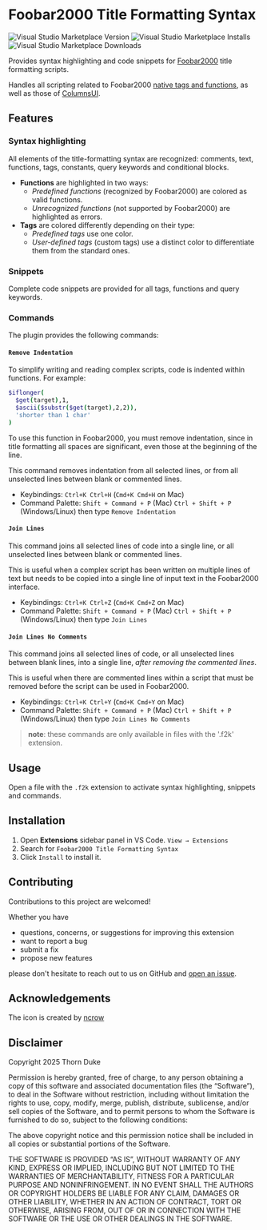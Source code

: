 # Foobar2000 Title Formatting Syntax

![Visual Studio Marketplace Version](https://img.shields.io/visual-studio-marketplace/v/thornduke.foobar2000-title-formatting-syntax.svg?style=plastic&logo=visualstudiocode)
![Visual Studio Marketplace Installs](https://img.shields.io/visual-studio-marketplace/i/thornduke.foobar2000-title-formatting-syntax.svg?style=plastic)
![Visual Studio Marketplace Downloads](https://img.shields.io/visual-studio-marketplace/d/thornduke.foobar2000-title-formatting-syntax.svg?style=plastic)

Provides syntax highlighting and code snippets for [Foobar2000](https://www.foobar2000.org/) title formatting scripts.

Handles all scripting related to Foobar2000 [native tags and functions](https://wiki.hydrogenaudio.org/index.php?title=Foobar2000:Title_Formatting_Reference#Syntax), as well as those of [ColumnsUI](https://yuo.be/columns-ui).

## Features

### Syntax highlighting

All elements of the title-formatting syntax are recognized: comments, text, functions, tags, constants, query keywords and conditional blocks.

- **Functions** are highlighted in two ways:
  - _Predefined functions_ (recognized by Foobar2000) are colored as valid functions.
  - _Unrecognized functions_ (not supported by Foobar2000) are highlighted as errors.
- **Tags** are colored differently depending on their type:
  - _Predefined tags_ use one color.
  - _User-defined tags_ (custom tags) use a distinct color to differentiate them from the standard ones.

### Snippets

Complete code snippets are provided for all tags, functions and query keywords.

### Commands

The plugin provides the following commands:

#### `Remove Indentation`

To simplify writing and reading complex scripts, code is indented within functions. For example:

```sh
$iflonger(
  $get(target),1,
  $ascii($substr($get(target),2,2)),
  'shorter than 1 char'
)
```

To use this function in Foobar2000, you must remove indentation, since in title formatting all spaces are significant, even those at the beginning of the line.

This command removes indentation from all selected lines, or from all unselected lines between blank or commented lines.

- Keybindings: `Ctrl+K Ctrl+H` (`Cmd+K Cmd+H` on Mac)
- Command Palette: `Shift + Command + P` (Mac) `Ctrl + Shift + P` (Windows/Linux) then type `Remove Indentation`

#### `Join Lines`

This command joins all selected lines of code into a single line, or all unselected lines between blank or commented lines.

This is useful when a complex script has been written on multiple lines of text but needs to be copied into a single line of input text in the Foobar2000 interface.

- Keybindings: `Ctrl+K Ctrl+Z` (`Cmd+K Cmd+Z` on Mac)
- Command Palette: `Shift + Command + P` (Mac) `Ctrl + Shift + P` (Windows/Linux) then type `Join Lines`

#### `Join Lines No Comments`

This command joins all selected lines of code, or all unselected lines between blank lines, into a single line, _after removing the commented lines_.

This is useful when there are commented lines within a script that must be removed before the script can be used in Foobar2000.

- Keybindings: `Ctrl+K Ctrl+Y` (`Cmd+K Cmd+Y` on Mac)
- Command Palette: `Shift + Command + P` (Mac) `Ctrl + Shift + P` (Windows/Linux) then type `Join Lines No Comments`

> **note**: these commands are only available in files with the '.f2k' extension.

## Usage

Open a file with the `.f2k` extension to activate syntax highlighting, snippets and commands.

## Installation

1. Open **Extensions** sidebar panel in VS Code. `View → Extensions`
2. Search for `Foobar2000 Title Formatting Syntax`
3. Click `Install` to install it.

## Contributing

Contributions to this project are welcomed!

Whether you have

- questions, concerns, or suggestions for improving this extension
- want to report a bug
- submit a fix
- propose new features

please don't hesitate to reach out to us on GitHub and
[open an issue](https://github.com/ThornDuke/fb2k-title-format/issues).

## Acknowledgements

The icon is created by [ncrow](https://www.iconarchive.com/artist/ncrow.html)

## Disclaimer

Copyright 2025 Thorn Duke

Permission is hereby granted, free of charge, to any person obtaining a copy of this software and
associated documentation files (the “Software”), to deal in the Software without restriction,
including without limitation the rights to use, copy, modify, merge, publish, distribute,
sublicense, and/or sell copies of the Software, and to permit persons to whom the Software is
furnished to do so, subject to the following conditions:

The above copyright notice and this permission notice shall be included in all copies or substantial
portions of the Software.

THE SOFTWARE IS PROVIDED “AS IS”, WITHOUT WARRANTY OF ANY KIND, EXPRESS OR IMPLIED, INCLUDING BUT
NOT LIMITED TO THE WARRANTIES OF MERCHANTABILITY, FITNESS FOR A PARTICULAR PURPOSE AND
NONINFRINGEMENT. IN NO EVENT SHALL THE AUTHORS OR COPYRIGHT HOLDERS BE LIABLE FOR ANY CLAIM, DAMAGES
OR OTHER LIABILITY, WHETHER IN AN ACTION OF CONTRACT, TORT OR OTHERWISE, ARISING FROM, OUT OF OR IN
CONNECTION WITH THE SOFTWARE OR THE USE OR OTHER DEALINGS IN THE SOFTWARE.
